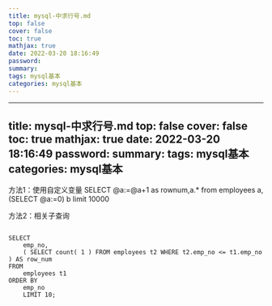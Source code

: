 ```yaml
---
title: mysql-中求行号.md
top: false
cover: false
toc: true
mathjax: true
date: 2022-03-20 18:16:49
password:
summary:
tags: mysql基本
categories: mysql基本
---
```

---
title: mysql-中求行号.md
top: false
cover: false
toc: true
mathjax: true
date: 2022-03-20 18:16:49
password:
summary:
tags: mysql基本
categories: mysql基本
---

方法1：使用自定义变量
SELECT @a:=@a+1 as rownum,a.* from employees a,(SELECT @a:=0) b limit 10000

方法2：相关子查询
~~~

SELECT
	emp_no,
	( SELECT count( 1 ) FROM employees t2 WHERE t2.emp_no <= t1.emp_no ) AS row_num 
FROM
	employees t1 
ORDER BY
	emp_no 
	LIMIT 10;
~~~
